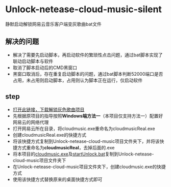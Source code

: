 # Unlock-netease-cloud-music-silent

静默启动解锁网易云音乐客户端变灰歌曲bat文件

## 解决的问题

* 解决了需要先启动脚本，再启动软件的繁琐性点击问题，通过bat脚本实现了联动启动脚本与软件
* 取消了脚本启动后的CMD黑窗口
* 黑窗口取消后，存在重复启动脚本的问题，通过bat脚本判断52000端口是否占用，未占用则启动脚本，占用则认为脚本正在运行，仅启动软件

## step 

* [打开此链接，下载解锁灰色歌曲项目](https://github.com/meng-chuan/Unlock-netease-cloud-music)
* 先根据原项目的指导按照**Windows端方法一**（本项目仅支持方法一）配置好网易云的网络代理
* 打开网易云所在目录，将cloudmusic.exe重命名为cloudmusicReal.exe
* 创建cloudmusicReal.exe的快捷方式
* 将该快捷方式复制到Unlock-netease-cloud-music项目文件夹下，并将该快捷方式重命名为**cloudmusicReal**，去掉后面的.exe
* 将本项目的[cloudmusic.exe](https://github.com/machangxin/Unlock-netease-cloud-music-silent/blob/main/cloudmusic.exe)及[startUnlock.bat](https://github.com/machangxin/Unlock-netease-cloud-music-silent/blob/main/startUnlock.bat)复制到Unlock-netease-cloud-music项目文件夹下
* 在Unlock-netease-cloud-music项目文件夹下，创建cloudmusic.exe的快捷方式
* 使用该快捷方式替换原来的桌面快捷方式即可
